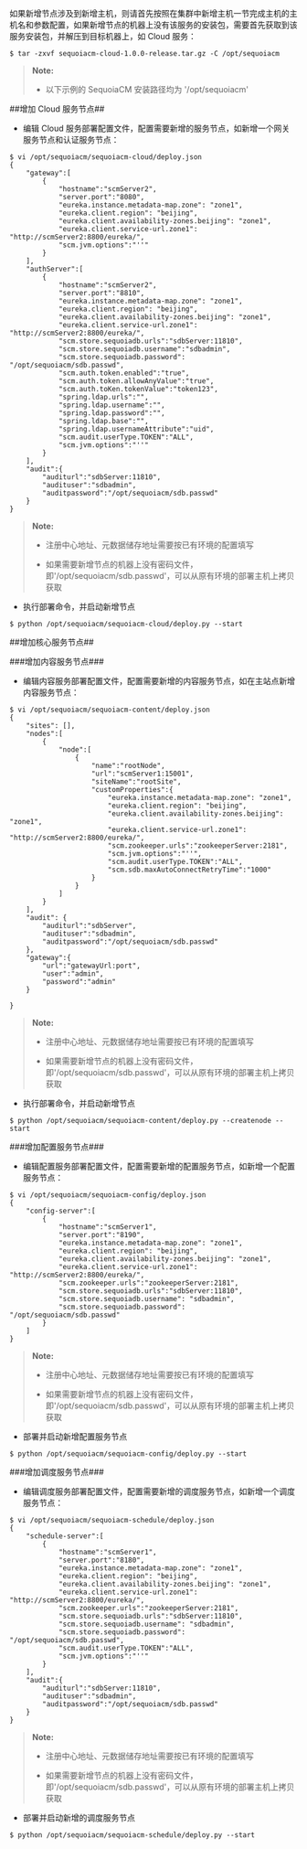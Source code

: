 如果新增节点涉及到新增主机，则请首先按照在集群中新增主机一节完成主机的主机名和参数配置，如果新增节点的机器上没有该服务的安装包，需要首先获取到该服务安装包，并解压到目标机器上，如 Cloud 服务：

```
$ tar -zxvf sequoiacm-cloud-1.0.0-release.tar.gz -C /opt/sequoiacm
```


> **Note:**
>
>  * 以下示例的 SequoiaCM 安装路径均为 '/opt/sequoiacm'


##增加 Cloud 服务节点##

- 编辑 Cloud 服务部署配置文件，配置需要新增的服务节点，如新增一个网关服务节点和认证服务节点：

```
$ vi /opt/sequoiacm/sequoiacm-cloud/deploy.json
{
    "gateway":[
	    {
		    "hostname":"scmServer2",
			"server.port":"8080",
            "eureka.instance.metadata-map.zone": "zone1",
            "eureka.client.region": "beijing",
            "eureka.client.availability-zones.beijing": "zone1",
            "eureka.client.service-url.zone1": "http://scmServer2:8800/eureka/",
			"scm.jvm.options":"''"
		}
	],
    "authServer":[
	    {
		    "hostname":"scmServer2",
			"server.port":"8810",
            "eureka.instance.metadata-map.zone": "zone1",
            "eureka.client.region": "beijing",
            "eureka.client.availability-zones.beijing": "zone1",
            "eureka.client.service-url.zone1": "http://scmServer2:8800/eureka/",
            "scm.store.sequoiadb.urls":"sdbServer:11810",
			"scm.store.sequoiadb.username":"sdbadmin",
            "scm.store.sequoiadb.password": "/opt/sequoiacm/sdb.passwd",
			"scm.auth.token.enabled":"true",
			"scm.auth.token.allowAnyValue":"true",
			"scm.auth.toKen.tokenValue":"token123",
			"spring.ldap.urls":"",
			"spring.ldap.username":"",
			"spring.ldap.password":"",
			"spring.ldap.base":"",
			"spring.ldap.usernameAttribute":"uid",
			"scm.audit.userType.TOKEN":"ALL",
			"scm.jvm.options":"''"
		}
	],
    "audit":{
		"auditurl":"sdbServer:11810",
		"audituser":"sdbadmin",
		"auditpassword":"/opt/sequoiacm/sdb.passwd"
	}
}
```

>  **Note:**
>
>  * 注册中心地址、元数据储存地址需要按已有环境的配置填写
>
>  * 如果需要新增节点的机器上没有密码文件，即'/opt/sequoiacm/sdb.passwd'，可以从原有环境的部署主机上拷贝获取

- 执行部署命令，并启动新增节点

```
$ python /opt/sequoiacm/sequoiacm-cloud/deploy.py --start
```

##增加核心服务节点##
 
###增加内容服务节点###

- 编辑内容服务部署配置文件，配置需要新增的内容服务节点，如在主站点新增内容服务节点：


```
$ vi /opt/sequoiacm/sequoiacm-content/deploy.json
{
    "sites": [],
	"nodes":[
		{
			"node":[
				{
					"name":"rootNode",
					"url":"scmServer1:15001",
					"siteName":"rootSite",
					"customProperties":{
					    "eureka.instance.metadata-map.zone": "zone1",
                        "eureka.client.region": "beijing",
                        "eureka.client.availability-zones.beijing": "zone1",
                        "eureka.client.service-url.zone1": "http://scmServer2:8800/eureka/",
						"scm.zookeeper.urls":"zookeeperServer:2181",
						"scm.jvm.options":"''",
						"scm.audit.userType.TOKEN":"ALL",
                        "scm.sdb.maxAutoConnectRetryTime":"1000"
					}
				}
			]
		}
	],
	"audit": {
		"auditurl":"sdbServer",
		"audituser":"sdbadmin",
		"auditpassword":"/opt/sequoiacm/sdb.passwd"
    },
    "gateway":{
        "url":"gatewayUrl:port",
        "user":"admin",
        "password":"admin"
    }

}
```


>  **Note:**
>
>  * 注册中心地址、元数据储存地址需要按已有环境的配置填写
>
>  * 如果需要新增节点的机器上没有密码文件，即'/opt/sequoiacm/sdb.passwd'，可以从原有环境的部署主机上拷贝获取

- 执行部署命令，并启动新增节点

```
$ python /opt/sequoiacm/sequoiacm-content/deploy.py --createnode --start
```

###增加配置服务节点###

- 编辑配置服务部署配置文件，配置需要新增的配置服务节点，如新增一个配置服务节点：

```
$ vi /opt/sequoiacm/sequoiacm-config/deploy.json
{
    "config-server":[
	    {
		    "hostname":"scmServer1",
			"server.port":"8190",
            "eureka.instance.metadata-map.zone": "zone1",
            "eureka.client.region": "beijing",
            "eureka.client.availability-zones.beijing": "zone1",
            "eureka.client.service-url.zone1": "http://scmServer2:8800/eureka/",
			"scm.zookeeper.urls":"zookeeperServer:2181",
			"scm.store.sequoiadb.urls":"sdbServer:11810",
            "scm.store.sequoiadb.username": "sdbadmin",
            "scm.store.sequoiadb.password": "/opt/sequoiacm/sdb.passwd"
		}
	]
}
```

>  **Note:**
>
>  * 注册中心地址、元数据储存地址需要按已有环境的配置填写
>
>  * 如果需要新增节点的机器上没有密码文件，即'/opt/sequoiacm/sdb.passwd'，可以从原有环境的部署主机上拷贝获取

- 部署并启动新增配置服务节点

```
$ python /opt/sequoiacm/sequoiacm-config/deploy.py --start
```

###增加调度服务节点###

- 编辑调度服务部署配置文件，配置需要新增的调度服务节点，如新增一个调度服务节点：

```
$ vi /opt/sequoiacm/sequoiacm-schedule/deploy.json
{
    "schedule-server":[
	    {
		    "hostname":"scmServer1",
			"server.port":"8180",
            "eureka.instance.metadata-map.zone": "zone1",
            "eureka.client.region": "beijing",
            "eureka.client.availability-zones.beijing": "zone1",
            "eureka.client.service-url.zone1": "http://scmServer2:8800/eureka/",
			"scm.zookeeper.urls":"zookeeperServer:2181",
			"scm.store.sequoiadb.urls":"sdbServer:11810",
			"scm.store.sequoiadb.username": "sdbadmin",
			"scm.store.sequoiadb.password": "/opt/sequoiacm/sdb.passwd",
            "scm.audit.userType.TOKEN":"ALL",
			"scm.jvm.options":"''"
		}
	],
    "audit":{
		"auditurl":"sdbServer:11810",
		"audituser":"sdbadmin",
		"auditpassword":"/opt/sequoiacm/sdb.passwd"
	}
}
```


>  **Note:**
>
>  * 注册中心地址、元数据储存地址需要按已有环境的配置填写
>
>  * 如果需要新增节点的机器上没有密码文件，即'/opt/sequoiacm/sdb.passwd'，可以从原有环境的部署主机上拷贝获取

- 部署并启动新增的调度服务节点

```
$ python /opt/sequoiacm/sequoiacm-schedule/deploy.py --start
```

